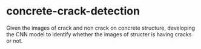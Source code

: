 # concrete-crack-detection

Given the images of crack and non crack on concrete structure, developing the CNN model to identify whether the images of structer is having cracks or not.
